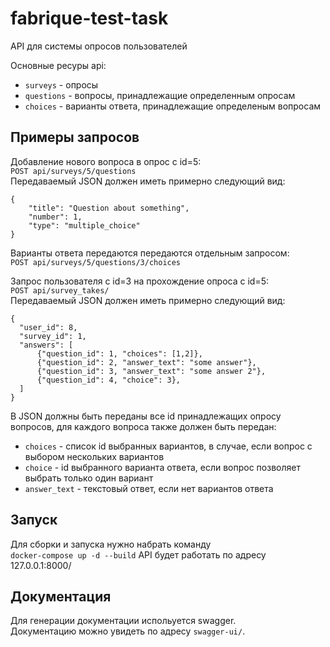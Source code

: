 # fabrique-test-task
API для системы опросов пользователей

Основные ресуры api:
* `surveys` - опросы
* `questions` - вопросы, принадлежащие определенным опросам
* `choices` - варианты ответа, принадлежащие определеным вопросам

## Примеры запросов
Добавление нового вопроса в опрос с id=5:  
`POST api/surveys/5/questions`  
Передаваемый JSON должен иметь примерно следующий вид:  
```
{
    "title": "Question about something",
    "number": 1,
    "type": "multiple_choice"
}
```
Варианты ответа передаются передаются отдельным запросом:  
`POST api/surveys/5/questions/3/choices`

Запрос пользователя с id=3 на прохождение опроса с id=5:  
`POST api/survey_takes/`  
Передаваемый JSON должен иметь примерно следующий вид:
```
{
  "user_id": 8,
  "survey_id": 1,
  "answers": [
      {"question_id": 1, "choices": [1,2]},
      {"question_id": 2, "answer_text": "some answer"},
      {"question_id": 3, "answer_text": "some answer 2"},
      {"question_id": 4, "choice": 3},
  ]
}
```
В JSON должны быть переданы все id принадлежащих опросу вопросов, для каждого вопроса также должен быть передан:
* `choices` - список id выбранных вариантов, в случае, если вопрос с выбором нескольких вариантов
* `choice` - id выбранного варианта ответа, если вопрос позволяет выбрать только один вариант
* `answer_text` - текстовый ответ, если нет вариантов ответа
## Запуск
Для сборки и запуска нужно набрать команду  
`docker-compose up -d --build`
API будет работать по адресу 127.0.0.1:8000/
## Документация
Для генерации документации испольуется swagger.  
Документацию можно увидеть по адресу `swagger-ui/`.  
